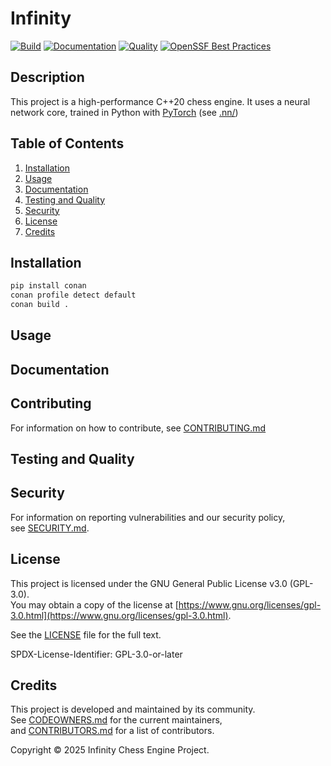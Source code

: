 # Infinity

[![Build](https://github.com/KhrySystemAI/infinity_gold/actions/workflows/build.yaml/badge.svg)](https://github.com/KhrySystemAI/infinity_gold/actions/workflows/build.yaml)
[![Documentation](https://github.com/KhrySystemAI/infinity_gold/actions/workflows/docs.yaml/badge.svg)](https://github.com/KhrySystemAI/infinity_gold/actions/workflows/docs.yaml)
[![Quality](https://github.com/KhrySystemAI/infinity_gold/actions/workflows/quality.yaml/badge.svg)](https://github.com/KhrySystemAI/infinity_gold/actions/workflows/quality.yaml)
[![OpenSSF Best Practices](https://www.bestpractices.dev/projects/11265/badge)](https://www.bestpractices.dev/projects/11265)
## Description

This project is a high-performance C++20 chess engine. It uses a neural 
network core, trained in Python with [PyTorch](https://pytorch.org) (see [.nn/](./nn/))


## Table of Contents

1. [Installation](#installation)
2. [Usage](#usage)
3. [Documentation](#documentation)
4. [Testing and Quality](#testing-and-quality)
5. [Security](#security)
6. [License](#license)
7. [Credits](#credits)

## Installation

```sh
pip install conan
conan profile detect default
conan build .
```

## Usage

## Documentation

## Contributing

For information on how to contribute, see [CONTRIBUTING.md](./CONTRIBUTING.md)

## Testing and Quality

## Security

For information on reporting vulnerabilities and our security policy,  
see [SECURITY.md](./SECURITY.md).

## License

This project is licensed under the GNU General Public License v3.0 (GPL-3.0).  
You may obtain a copy of the license at 
[https://www.gnu.org/licenses/gpl-3.0.html](https://www.gnu.org/licenses/gpl-3.0.html).  

See the [LICENSE](./LICENSE) file for the full text.  

SPDX-License-Identifier: GPL-3.0-or-later

## Credits

This project is developed and maintained by its community.  
See [CODEOWNERS.md](./CODEOWNERS.md) for the current maintainers,  
and [CONTRIBUTORS.md](./CONTRIBUTORS.md) for a list of contributors.  

Copyright © 2025 Infinity Chess Engine Project.